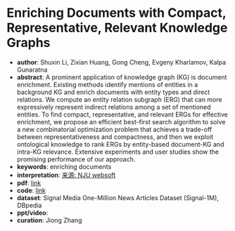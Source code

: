 # Enriching Documents with Compact, Representative, Relevant Knowledge Graphs
* **author**: Shuxin Li, Zixian Huang, Gong Cheng, Evgeny Kharlamov, Kalpa Gunaratna
* **abstract**: A prominent application of knowledge graph (KG) is document enrichment. Existing methods identify mentions of entities in a background KG and enrich documents with entity types and direct relations. We compute an entity relation subgraph (ERG) that can more expressively represent indirect relations among a set of mentioned entities. To find compact, representative, and relevant ERGs for effective enrichment, we propose an efficient best-first search algorithm to solve a new combinatorial optimization problem that achieves a trade-off between representativeness and compactness, and then we exploit ontological knowledge to rank ERGs by entity-based document-KG and intra-KG relevance. Extensive experiments and user studies show the promising performance of our approach.
* **keywords**: enriching documents
* **interpretation**: [来源: NJU websoft](http://ws.nju.edu.cn/blog/author/sxli/)
* **pdf**: [link](https://www.ijcai.org/Proceedings/2020/242)
* **code**: [link](https://github.com/nju-websoft/CR2)
* **dataset**: Signal Media One-Million News Articles Dataset (Signal-1M), DBpedia
* **ppt/video**:
* **curation**: Jiong Zhang 